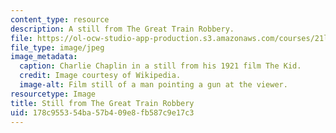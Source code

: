 ```yaml
---
content_type: resource
description: A still from The Great Train Robbery.
file: https://ol-ocw-studio-app-production.s3.amazonaws.com/courses/21l-011-the-film-experience-fall-2013/178c955354ba57b409e8fb587c9e17c3_trainstill.jpg
file_type: image/jpeg
image_metadata:
  caption: Charlie Chaplin in a still from his 1921 film The Kid.
  credit: Image courtesy of Wikipedia.
  image-alt: Film still of a man pointing a gun at the viewer.
resourcetype: Image
title: Still from The Great Train Robbery
uid: 178c9553-54ba-57b4-09e8-fb587c9e17c3
---
```

